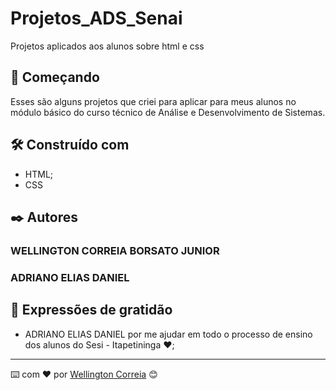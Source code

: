 # Projetos_ADS_Senai

Projetos aplicados aos alunos sobre html e css

## 🚀 Começando

Esses são alguns projetos que criei para aplicar para meus alunos no módulo básico do curso técnico de Análise e Desenvolvimento de Sistemas.

## 🛠️ Construído com

* HTML;
* CSS

## ✒️ Autores

<h3>WELLINGTON CORREIA BORSATO JUNIOR</h3>
<h3>ADRIANO ELIAS DANIEL</h3>

## 🎁 Expressões de gratidão

* ADRIANO ELIAS DANIEL por me ajudar em todo o processo de ensino dos alunos do Sesi - Itapetininga ❤️;

---
⌨️ com ❤️ por [Wellington Correia](https://github.com/wellingtoncorreia) 😊
